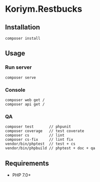 # Koriym.Restbucks

## Installation

    composer install

## Usage

### Run server

    composer serve

### Console

    composer web get /
    composer api get /

### QA

    composer test       // phpunit
    composer coverage   // test coverate
    composer cs         // lint
    composer cs-fix     // lint fix
    vendor/bin/phptest  // test + cs
    vendor/bin/phpbuild // phptest + doc + qa


## Requirements

 * PHP 7.0+
